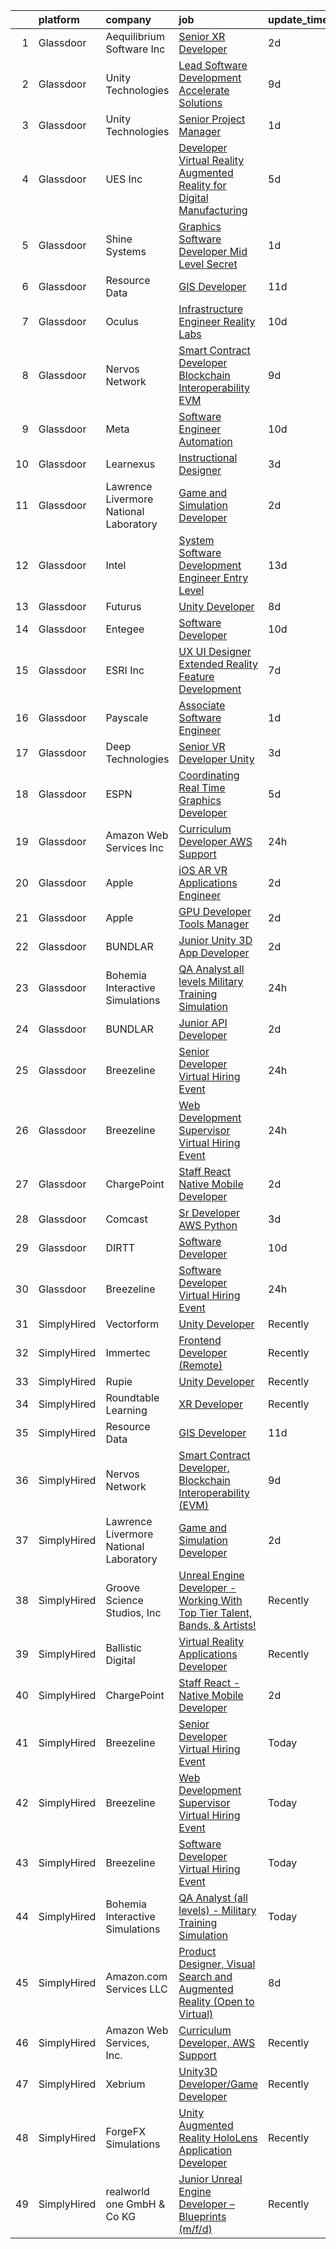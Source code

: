 

|    | platform    | company                                | job                                                                                                                                                                                                                                                                                                                                                                                                                                                                                                                                                                                                                                                                                                                                                                                                                                                                                                                                                                                                                                                                                                                                                                                                                                                                                                                                                                                                                                                                                                                                              | update_time   | location                |
|---:|:------------|:---------------------------------------|:-------------------------------------------------------------------------------------------------------------------------------------------------------------------------------------------------------------------------------------------------------------------------------------------------------------------------------------------------------------------------------------------------------------------------------------------------------------------------------------------------------------------------------------------------------------------------------------------------------------------------------------------------------------------------------------------------------------------------------------------------------------------------------------------------------------------------------------------------------------------------------------------------------------------------------------------------------------------------------------------------------------------------------------------------------------------------------------------------------------------------------------------------------------------------------------------------------------------------------------------------------------------------------------------------------------------------------------------------------------------------------------------------------------------------------------------------------------------------------------------------------------------------------------------------|:--------------|:------------------------|
|  1 | Glassdoor   | Aequilibrium Software Inc              | [Senior XR Developer](https://www.glassdoor.com/partner/jobListing.htm?pos=119&ao=1136043&s=58&guid=00000181e1b62762a32859fe2e8bcdb7&src=GD_JOB_AD&t=SR&vt=w&ea=1&cs=1_d988bfc9&cb=1657349220560&jobListingId=1007988224208&jrtk=3-0-1g7grc9shj4j9801-1g7grc9sugfpv800-e9b3bde823853e84-)                                                                                                                                                                                                                                                                                                                                                                                                                                                                                                                                                                                                                                                                                                                                                                                                                                                                                                                                                                                                                                                                                                                                                                                                                                                        | 2d            | Remote                  |
|  2 | Glassdoor   | Unity Technologies                     | [Lead  Software Development  Accelerate Solutions](https://www.glassdoor.com/partner/jobListing.htm?pos=125&ao=1136043&s=58&guid=00000181e1b62762a32859fe2e8bcdb7&src=GD_JOB_AD&t=SR&vt=w&cs=1_c2331af6&cb=1657349220560&jobListingId=1007972028394&jrtk=3-0-1g7grc9shj4j9801-1g7grc9sugfpv800-64f57cdfdefccfd9-)                                                                                                                                                                                                                                                                                                                                                                                                                                                                                                                                                                                                                                                                                                                                                                                                                                                                                                                                                                                                                                                                                                                                                                                                                                | 9d            | Florida City, FL        |
|  3 | Glassdoor   | Unity Technologies                     | [Senior Project Manager](https://www.glassdoor.com/partner/jobListing.htm?pos=124&ao=1136043&s=58&guid=00000181e1b62762a32859fe2e8bcdb7&src=GD_JOB_AD&t=SR&vt=w&cs=1_2e021278&cb=1657349220560&jobListingId=1007990563015&jrtk=3-0-1g7grc9shj4j9801-1g7grc9sugfpv800-8483c24c701abd26-)                                                                                                                                                                                                                                                                                                                                                                                                                                                                                                                                                                                                                                                                                                                                                                                                                                                                                                                                                                                                                                                                                                                                                                                                                                                          | 1d            | Florida City, FL        |
|  4 | Glassdoor   | UES  Inc                               | [Developer   Virtual Reality   Augmented Reality for Digital Manufacturing](https://www.glassdoor.com/partner/jobListing.htm?pos=113&ao=1136043&s=58&guid=00000181e1b62762a32859fe2e8bcdb7&src=GD_JOB_AD&t=SR&vt=w&cs=1_c83d8f9a&cb=1657349220559&jobListingId=1007979372217&jrtk=3-0-1g7grc9shj4j9801-1g7grc9sugfpv800-e2d9c4ebb3d76261-)                                                                                                                                                                                                                                                                                                                                                                                                                                                                                                                                                                                                                                                                                                                                                                                                                                                                                                                                                                                                                                                                                                                                                                                                       | 5d            | Dayton, OH              |
|  5 | Glassdoor   | Shine Systems                          | [Graphics Software Developer  Mid Level   Secret ](https://www.glassdoor.com/partner/jobListing.htm?pos=127&ao=1136043&s=58&guid=00000181e1b62762a32859fe2e8bcdb7&src=GD_JOB_AD&t=SR&vt=w&cs=1_4ae53fbf&cb=1657349220560&jobListingId=1007991168901&jrtk=3-0-1g7grc9shj4j9801-1g7grc9sugfpv800-8b16fb561dcdfd87-)                                                                                                                                                                                                                                                                                                                                                                                                                                                                                                                                                                                                                                                                                                                                                                                                                                                                                                                                                                                                                                                                                                                                                                                                                                | 1d            | Bethesda, MD            |
|  6 | Glassdoor   | Resource Data                          | [GIS Developer](https://www.glassdoor.com/partner/jobListing.htm?pos=104&ao=1110586&s=58&guid=00000181e1b62762a32859fe2e8bcdb7&src=GD_JOB_AD&t=SR&vt=w&ea=1&cs=1_6efd336e&cb=1657349220557&jobListingId=1007966638621&cpc=C5C93DE40C8A001B&jrtk=3-0-1g7grc9shj4j9801-1g7grc9sugfpv800-8098c8611ea79378--6NYlbfkN0Dl7F8yQ3Mt_M0p4pEaeq_LOWEMcxAwOSX3iRAQq_RxvmuWjgUzi5N7Xnxj-yjq4ePTz2k1bnKIQ2d9UityefqIBeUCKX9B1S6LaHeztZLa7qCGGP_4slg5m3w6qiAVI6Qw8YHxJyvmuQBtSXRRTyTMrI0ea4CLsCbtcIil81ktY-h4NK3FaOSrmI-I8VrPJ2iH21EPeOYUP5oxyRrU1UPW7qGZeKacprvFijm1GpMCkwSTLRkqoaQJfX7XRoioTfyxpDgyPb6vXxA0oAp4kl2_bCuPrOZF7hyX1h3keJeu9mTh41gux4kFiWKxvm0niFKQaNicjycgD26cOue2ryZyyH6kZeh3CIQ0XOdsf9_Qu_SXwGBizI5llWa4UPUS8D6dVlNK94Nh7ZSMOoc6ZZ5nwNmN-JoYNg05IkhcKOEI-1UKAoWu3sOT3056Ke516uG856LTKM9-i4jFq_p9-XC3-uzne3we-Zc22Q09rsOS1YwTKzuMaWX8)                                                                                                                                                                                                                                                                                                                                                                                                                                                                                                                                                                                                                                                                                                         | 11d           | Anchorage, AK           |
|  7 | Glassdoor   | Oculus                                 | [Infrastructure Engineer  Reality Labs](https://www.glassdoor.com/partner/jobListing.htm?pos=107&ao=1110586&s=58&guid=00000181e1b62762a32859fe2e8bcdb7&src=GD_JOB_AD&t=SR&vt=w&cs=1_4a44de9d&cb=1657349220557&jobListingId=1007969937261&cpc=663B5FE45D73772E&jrtk=3-0-1g7grc9shj4j9801-1g7grc9sugfpv800-4b8b1fbd9aedfcde--6NYlbfkN0DYl4UJW4r1Vl7FEn6T9F-rD9lpC-0oMJVSiWjK_MGUd5ZxEn957iThda3zHpNlLYMLluXgCgchKame_mFfm5_OUmEJ0Zn6rfZ1hn1ya6iUGs6YgvqFYywatTSf5lpf05q_nk6uwtkhcgqn6VDZPo2PPWnTJ4JuoKCEK-1mEo2Huc99JtMfiNPMmw6HJ6dJ6Zmy0dk1DYyCM0qDW49RkJF0UcH5jlKo072uzjJXdmM04wh8S8jhRFas-YgEnMLQ5iWTZ6oZXhklny4XzRGlZK9s6TKxuzNR68b2Ih5s0ttMHA_ISG-XWrt7n-f-hzDma132xEYSOp-vt0IZJwtjGxiFIpvKanvaHKeKiR4Z5edgEM6eVizRCAD57KGmotmFdj9ZOLJiVrPk5kPZFH5xVxa5tpOdhXKyMncmEfKW68NFdOwChUS1DpJ45LrVPlvXH1sY8Lsmi6oLSOvt-kIOPxtEmh2v_FnGn5XFKN60GLr0EXTmKUQwxpeom3wyB_fP05gGSvvjr2Ifg3gezcjVWPXNl7hdXl43z8TixbCfEZRUZnhzAX6PDAoIlsjzDwOewp7K6Uez6W5vrJXsvEDLnNGN3jYTJrqCN9QB_5Yh_8RYQUiKOH-yKlBBElpFEb25O9n-iMa_dg22xAkBZQks9QSoXHoepmnIiTWAGl01jjngaZ2cbuODRBXiq1iXWME0AuurWWbwaN1nJkzI81F0MdlJzFA5SOv6S2PYYSfqJp5VxHeOKgsmmrDOV35DiW5dwA0aWF9pIhy6CSvX8th61yuhg_eeVkSqYue9Di2ed1CIxYn_lPC5ow9_ivxpasudhsLhLq5wnYMPJPrux_c56CYn-53KIvx27Hqftd_81r2iA5loODEk9lD0z_cU-I2sC_DJjhptD8o3ZuJVlUJiHSNuwZwJEPTCGZTpsOF6V7FyV4vqGX7-TGx412ql7TAfIJ84kBVNYLYifq4bIKmgMQZP3vsfLKGYnvEYS-ncAViKuvgBwbnySLEM5iEn5K2NEW5WzK6fXNxXidiTaNxtrJFn45buJsY5J-lDdsFtYVtzyQ%3D%3D)                                                                                          | 10d           | Redmond, WA             |
|  8 | Glassdoor   | Nervos Network                         | [Smart Contract Developer  Blockchain Interoperability  EVM ](https://www.glassdoor.com/partner/jobListing.htm?pos=117&ao=1136043&s=58&guid=00000181e1b62762a32859fe2e8bcdb7&src=GD_JOB_AD&t=SR&vt=w&ea=1&cs=1_d8245aec&cb=1657349220560&jobListingId=1007970990431&jrtk=3-0-1g7grc9shj4j9801-1g7grc9sugfpv800-c6f3ba3bafd5b10d-)                                                                                                                                                                                                                                                                                                                                                                                                                                                                                                                                                                                                                                                                                                                                                                                                                                                                                                                                                                                                                                                                                                                                                                                                                | 9d            | Remote                  |
|  9 | Glassdoor   | Meta                                   | [Software Engineer   Automation](https://www.glassdoor.com/partner/jobListing.htm?pos=106&ao=1110586&s=58&guid=00000181e1b62762a32859fe2e8bcdb7&src=GD_JOB_AD&t=SR&vt=w&cs=1_3ea64d39&cb=1657349220557&jobListingId=1007969937300&cpc=9EDA28EADF1DF7F0&jrtk=3-0-1g7grc9shj4j9801-1g7grc9sugfpv800-1aeab1f34ef30df8--6NYlbfkN0DYl4UJW4r1Vl7FEn6T9F-rD9lpC-0oMJVSiWjK_MGUd5ZxEn957iThda3zHpNlLYMLluXgCgchKXqYV1YqFDYEEiH-F4QfgWiHkjB7hNMueTn1Y2K68nQhp7_jnE-XKDRF3gh6xN8C3w1EBUDNaCv-STCH5UlCknOVpQVR4ENUsHNHyAzr2Mx76KScIwOJntknVmM1Hru9Q0L1WXpS3OJDZtVdrIPvAPAtYPvS94499YmBWlXpVbVsnxe6u03NVuOvhl9btLK0sd7taG3inajxirs9w-AEUpdNIvdQgCZuo-jG2dTlFRZWS5nKnTjT2j8vw0h5S4ijBt4h_jR7UCHF3PiegGr-5gS2iDtq3EFVApukzWedz9thjnvAUSTd9yf8rtCZBZXj3P7tWEelaPndJxTOpv7bbT5Uk4NgmGcpE9YZPqWpgUsrqcApau8_T9muIR5wcQ32EuBjibxaCb0cD6Xs6r-P2lEiaNh0LqOP8rQRKP1NOKvXwCvnDpNuribyXlREq6CNeuR8YeWS8uRQLQiW-0GTAX5Pd4r4_nyf1jSys0_HX0TP5nGNgrXHaWfWYzz_iLKN2rOrzhSbTu8ellWPJWnKDzch65iPYcc-wsYUIIRJyeWst59qeI6Z2_SLyfrXjEWRChURpx2hwP6MGeRmyY2-vgLvPF9RTDOaeV8V4DqCAz1OjOxUAErTuI2C0S3NQI9yA9PerZB-nODDgrUQQqPBnIBij0dNBU6ccXXZ_CRNQG3YofUMLykFSjGiuA0XplHfi_NH7ekn00Gn7RA7P502h3JtqBZRBpF7LLcnT09c4cO5FsmldFQ7ZgyIr6FPShu7NBcqW_oKtrJqmba9qhZKLwXvhF9496k8kVoAv_m6bmQSkNIdAZpKcPCvY4yeug0FHmSBmZjoxduUrphsQ0ASsqsb9ic14xOMeFU3jbVQ97UDOC1lys953isUVhfuJxbgBse7TvxJMRJYYI1LdHqyGPAexYLCF_yGO3e7MBnZaWP5cH-BupMyxTP6vBsRU3yLqYA29Le__MNkuTYlWMrYG1PqaOw6aozn2g%3D%3D)                                                                                                 | 10d           | Remote                  |
| 10 | Glassdoor   | Learnexus                              | [Instructional Designer](https://www.glassdoor.com/partner/jobListing.htm?pos=130&ao=1136043&s=58&guid=00000181e1b62762a32859fe2e8bcdb7&src=GD_JOB_AD&t=SR&vt=w&ea=1&cs=1_a3171eba&cb=1657349220561&jobListingId=1007984912206&jrtk=3-0-1g7grc9shj4j9801-1g7grc9sugfpv800-a177e89b1e402d65-)                                                                                                                                                                                                                                                                                                                                                                                                                                                                                                                                                                                                                                                                                                                                                                                                                                                                                                                                                                                                                                                                                                                                                                                                                                                     | 3d            | Remote                  |
| 11 | Glassdoor   | Lawrence Livermore National Laboratory | [Game and Simulation Developer](https://www.glassdoor.com/partner/jobListing.htm?pos=116&ao=1136043&s=58&guid=00000181e1b62762a32859fe2e8bcdb7&src=GD_JOB_AD&t=SR&vt=w&cs=1_cabbca04&cb=1657349220560&jobListingId=1007987621458&jrtk=3-0-1g7grc9shj4j9801-1g7grc9sugfpv800-1cd189374170e207-)                                                                                                                                                                                                                                                                                                                                                                                                                                                                                                                                                                                                                                                                                                                                                                                                                                                                                                                                                                                                                                                                                                                                                                                                                                                   | 2d            | Livermore, CA           |
| 12 | Glassdoor   | Intel                                  | [System Software Development Engineer   Entry Level](https://www.glassdoor.com/partner/jobListing.htm?pos=120&ao=1136043&s=58&guid=00000181e1b62762a32859fe2e8bcdb7&src=GD_JOB_AD&t=SR&vt=w&cs=1_ef0de6d1&cb=1657349220560&jobListingId=1007963058334&jrtk=3-0-1g7grc9shj4j9801-1g7grc9sugfpv800-e7f00b98826daa01-)                                                                                                                                                                                                                                                                                                                                                                                                                                                                                                                                                                                                                                                                                                                                                                                                                                                                                                                                                                                                                                                                                                                                                                                                                              | 13d           | Hillsboro, OR           |
| 13 | Glassdoor   | Futurus                                | [Unity Developer](https://www.glassdoor.com/partner/jobListing.htm?pos=115&ao=1136043&s=58&guid=00000181e1b62762a32859fe2e8bcdb7&src=GD_JOB_AD&t=SR&vt=w&cs=1_35dedd20&cb=1657349220559&jobListingId=1007975388595&jrtk=3-0-1g7grc9shj4j9801-1g7grc9sugfpv800-47b83538bc10ef9f-)                                                                                                                                                                                                                                                                                                                                                                                                                                                                                                                                                                                                                                                                                                                                                                                                                                                                                                                                                                                                                                                                                                                                                                                                                                                                 | 8d            | Atlanta, GA             |
| 14 | Glassdoor   | Entegee                                | [Software Developer](https://www.glassdoor.com/partner/jobListing.htm?pos=112&ao=1110586&s=58&guid=00000181e1b62762a32859fe2e8bcdb7&src=GD_JOB_AD&t=SR&vt=w&ea=1&cs=1_13602587&cb=1657349220559&jobListingId=1007969066831&cpc=3BA4CE39D5B5DEF5&jrtk=3-0-1g7grc9shj4j9801-1g7grc9sugfpv800-1cc9a720b2ef69ca--6NYlbfkN0D6OzZjpD_hbicRkMZwNNvvxSeL23iIfvaC4EytleQ8zDIpz0YQ5KbISa7_Zvw6kCwWk0bztT2ND0rLy8l_JgJIqC6pVja7piBhX6YVrJuEc_pBLmjUEBI6lwdoF_gJ749U6okgPYSRPvBMYDggPEVQx-S1DUfyPpyfQC37CONM7ItdCY4KIF8hpJrD5bAoE08cCtbjXnpn4urwhvvpj9t_wclTJC7Q8zd25XwGU8878_Kl1CddNBtCc1LU2eG-Gg4tM6XKu-AuB-PIhe49rbkxEPGeGcOEobMNNudGnwjC1600gVj4SHbdeuAOEc8C8k7MGnSTG-DLH2mhUuoUdfwh0J46BIoni3ikzr1xX1LLTB9FFgrt-UA9LYA1cfPJ9d-Lte0DPdsy1w9Al3y7o7poJmXlrcuySfSqllsDZnVAj3jSNddV_ejVq0DWdyhR9FqFOJBBwle1n3x1EeVxinw4mMB8LtcAvwYaMi5x5d8CM6hwbNSz-67xaC7OPQT4DdQ%3D)                                                                                                                                                                                                                                                                                                                                                                                                                                                                                                                                                                                                                                                                                      | 10d           | Bedford, MA             |
| 15 | Glassdoor   | ESRI  Inc                              | [UX UI Designer   Extended Reality Feature Development](https://www.glassdoor.com/partner/jobListing.htm?pos=118&ao=1136043&s=58&guid=00000181e1b62762a32859fe2e8bcdb7&src=GD_JOB_AD&t=SR&vt=w&cs=1_c16c76f7&cb=1657349220560&jobListingId=1007977332298&jrtk=3-0-1g7grc9shj4j9801-1g7grc9sugfpv800-3233a95264bff69d-)                                                                                                                                                                                                                                                                                                                                                                                                                                                                                                                                                                                                                                                                                                                                                                                                                                                                                                                                                                                                                                                                                                                                                                                                                           | 7d            | Remote                  |
| 16 | Glassdoor   | Payscale                               | [Associate Software Engineer](https://www.glassdoor.com/partner/jobListing.htm?pos=126&ao=1136043&s=58&guid=00000181e1b62762a32859fe2e8bcdb7&src=GD_JOB_AD&t=SR&vt=w&ea=1&cs=1_c6e26ca3&cb=1657349220560&jobListingId=1007991675698&jrtk=3-0-1g7grc9shj4j9801-1g7grc9sugfpv800-cb7306dd54bbc728-)                                                                                                                                                                                                                                                                                                                                                                                                                                                                                                                                                                                                                                                                                                                                                                                                                                                                                                                                                                                                                                                                                                                                                                                                                                                | 1d            | Boston, MA              |
| 17 | Glassdoor   | Deep Technologies                      | [Senior VR Developer  Unity ](https://www.glassdoor.com/partner/jobListing.htm?pos=108&ao=1110586&s=58&guid=00000181e1b62762a32859fe2e8bcdb7&src=GD_JOB_AD&t=SR&vt=w&ea=1&cs=1_3df9aa8c&cb=1657349220558&jobListingId=1007984915587&cpc=DE56C24FF6DEC286&jrtk=3-0-1g7grc9shj4j9801-1g7grc9sugfpv800-53d2659523d2c6c4--6NYlbfkN0DfhRLDY5E7BVY3xhBTAobuSaZ3WR2SqAJ-w4NHeQGDZ4N7kqSqiwTqfZ_rggRmPMq0Gw3DaX67HJkQH-SIadOUZXQbERM4mSu_DyG5PyfUmIR0HOJ9UO89umVKprOg8JGvjRLUGuVwrXAStGLyPtsXW8VqIDeJhc8_fdegCKkQz1HvZVKevxkQtzds-RwF3LRhXHaYZnU6GLUmg_TeLklHReqXmySCAk1ufmZ7P1Ltt29nNWedcQaA7amfqrgmYRa7ygmLyru52WXSrfQOBuP19toxI6mZSOLMuB9-T2h2fbKcmFFh7x9l2rk6sHGEoegrDKjzqgOo9rTqun0dzePmIsAxDigp2GKHShxCLWdosnvSvTZUy6DEmdVb1Tz9FJTi-XqfSSLFoKc0bNHvEInG4RBFMtqicviU8x1WriaDf0AlcXNOWsqNlmYMU_1eya7b8DMvHn0cJxO6HQyS7WrtDMH1jugPA11brRU7vC6DxoFg47EK9nYN_QABnQNjjEs%3D)                                                                                                                                                                                                                                                                                                                                                                                                                                                                                                                                                                                                                                                                             | 3d            | Remote                  |
| 18 | Glassdoor   | ESPN                                   | [Coordinating Real Time Graphics Developer](https://www.glassdoor.com/partner/jobListing.htm?pos=105&ao=1110586&s=58&guid=00000181e1b62762a32859fe2e8bcdb7&src=GD_JOB_AD&t=SR&vt=w&cs=1_53ab00d7&cb=1657349220557&jobListingId=1007980701634&cpc=7095061949A44974&jrtk=3-0-1g7grc9shj4j9801-1g7grc9sugfpv800-2b32dda315a31b7c--6NYlbfkN0DAFTyt7pbDCC2JPO79CSdi1dIb81yjczP5qsKcZIxgiYm3-7g-689Ur9xqU8QiYHU6iGcbMZnJXywws3uOnydXQ9m4n4xiQkZxxnUT0w1SxVLLE0HAFnlDbrPADdxqIXmGtAogZ4vpBHeQzn1I1LutISAFENtNxN6Iu5ssrU5Knk6h_-bkiIK85tRjXTYd3uZXIB36ZP2aj77WDb_iGD07uf8VuDnZBGj1teFUAo20IAbA0vt6rspm3S9WiPn7-Cwtbdh0zAWNnCsnKvZh7wYKM9WR2BAYxy1fMMhk5XDdwzfegV1TKwuCeiwsJEvzv3ZBnIFKG81c5OCQrct6dF5fnMmu5MH1HCmxj7Ha2CZg0MbDucVb-kGcAq8SmuYzV7NG95tAQi7z_V8p22vOK6ljKdmo_O0jwqbIErg4gqpFN0VGvhGHdw1VVCiUOMywdA8BlaZYdFw_LA%3D%3D)                                                                                                                                                                                                                                                                                                                                                                                                                                                                                                                                                                                                                                                                                                                      | 5d            | Bristol, CT             |
| 19 | Glassdoor   | Amazon Web Services  Inc               | [Curriculum Developer  AWS Support](https://www.glassdoor.com/partner/jobListing.htm?pos=121&ao=1136043&s=58&guid=00000181e1b62762a32859fe2e8bcdb7&src=GD_JOB_AD&t=SR&vt=w&cs=1_cd01ed78&cb=1657349220560&jobListingId=1007993476834&jrtk=3-0-1g7grc9shj4j9801-1g7grc9sugfpv800-0d052afa27f6d646-)                                                                                                                                                                                                                                                                                                                                                                                                                                                                                                                                                                                                                                                                                                                                                                                                                                                                                                                                                                                                                                                                                                                                                                                                                                               | 24h           | Remote                  |
| 20 | Glassdoor   | Apple                                  | [iOS AR VR Applications Engineer](https://www.glassdoor.com/partner/jobListing.htm?pos=110&ao=1110586&s=58&guid=00000181e1b62762a32859fe2e8bcdb7&src=GD_JOB_AD&t=SR&vt=w&cs=1_5d73b010&cb=1657349220558&jobListingId=1007988604620&cpc=AC285F3A3ECA6BB0&jrtk=3-0-1g7grc9shj4j9801-1g7grc9sugfpv800-1a123bbd4c3f4c07--6NYlbfkN0BvKrLyj5gPmtZO9T8euul8TCxuuKNOtzRJOomxnwSEodTz2Bc-sPZlt2Zgji_QUXHm5gyoIT_MzuVXayYtw9-eh7iyIZCgbRB8YACJCmhXCbQdJvJ-F989kBY3NqCiXT5dPQyxL5TlqQH1uTFgltbF-RYBJtuezdUSfSgtxdd1vUmsaiMIunofAm_XoO139E7eP1tjXhAE4HdUh00Jsw3HbdwqVq8cJvnwKjoBtxz-jhA6lPnM9K4fzMJPc5FgUv3FP90XRf11dx0QrZEdAic-blLNKGnOpx9kWeRR0QP4uV5KEMnQVMlyvmbeW91X9hg7oZVeeAJiZZ3CbrimB-SXa1_CG_zyPDczJdVgZ2fenPyqh58SIe-9QLBRrq6vXNfx4jzAg9qgPbzwFgRLrblR6R6nM4UuoJscEJSmuj3suKO7urRIll0riJABvd37t6kJjueKMqBggIydJ7VqZZU7VbvEy_ee9-lrRfs6Udq739jhwrZEzAcBuZurfe6dHdQxbfzooU5jmsEkFxSDmrPKDRtFZLRqZG7QPbz3POFDNrkAdSW9wnRqzPJthW4xvRDr_5O4HGD1rRo2h9xXMZxhfN0u1Wak825Wl8w8syaCmUWAZ9gNhbOW0crC09FkVEUPWbMz1th9cRgMRb5vfKp4yrrrb_ZB6qJXRBbgspZ7C4Kt5AWjUNkg0j-fGlpdVrnW8s5qouHs9kC3qoisv0NjuqG3pR0rd1Q4HlS1maJIogOJMR6crjvCVWt8b_ZX0Mzk4xhfCTs4UM8P_M3bNwElUZIVCJzyb9etmwEkDqGIhzUxziwjzfIhI5_VuJgi5g940XRMLOm2XsYn22jr2p7lAEoLx-Ng3rc2IAtmnhxLSmQA3-nwSJuQ6IJwiN4QcVkUTpItznqUAvFYnACiVk57RQMNyOXHAl5oUB647FvZRmIZCc9BCSFkaIDl3QC6kaTEeD5YILJgDjSCngeD_DQ-)                                                                                                                                                                                            | 2d            | Cupertino, CA           |
| 21 | Glassdoor   | Apple                                  | [GPU Developer Tools Manager](https://www.glassdoor.com/partner/jobListing.htm?pos=111&ao=1110586&s=58&guid=00000181e1b62762a32859fe2e8bcdb7&src=GD_JOB_AD&t=SR&vt=w&cs=1_7f5d95c1&cb=1657349220559&jobListingId=1007988604991&cpc=8795CF9063CD573D&jrtk=3-0-1g7grc9shj4j9801-1g7grc9sugfpv800-bc8db4d2f48b1264--6NYlbfkN0BvKrLyj5gPmtZO9T8euul8TCxuuKNOtzRJOomxnwSEodTz2Bc-sPZlt2Zgji_QUXHm5gyoIT_MzqTrgTiyaz25rR15aj8RxyJa4bik5iR9zY-nBEJoxWAgALeXVih8YSPBV4zi3iT12iYHyx1Ihkw_8aFhkSUL0LH-FBS-pI8bEEcdpeJffAmYRDerGBt1NfhVMO3h3AEGAqM6YWe-O-3RfK8D13IgjJpC8pujv0uFszxpj2oTxtZSGfJBfVKVhbKkwGoIoY2JCK0-Mf4c-JIf73nDl7T93W9kyBWL4DdunavSSk7OX9pQ8iwzFo53LmbZyJJY7rCOyC7ZqCseZ-DC9jcNAplNdcGhK6nOKzI8or1BK81yDm6CVeLpsoFqLBUwGOzg1lc5VGEEhkYjpATh-KCKCZaT7R8M51Ul6qZSZKy4prIPgAsYEWeCJ1B4ozq9QQdvLjnWozBK41vSvf_rYs8w-UIxr4nOmkOIjJ_iVgyZGaaRKvnRCyeFmc0jNqnV4NJZsG94ZN-oQrRtIGPZ-DMHKGh9muG7vDwEniDjqdhmqUgnhXGLVI4Z_2-HoenacroVHO56RlNWSm0nz6DRh6XNTAlWOnYobZd_1dh_RHohOxLFAObOlSAFMs4FKpJWa00lUlf24XNTNwVvLX5-XD78f1IeiKHImVklMinyjVlCWM4WRI8Z8bXMSrJA8QGCnccqOgp-Z3PaSA7stJSPPbtK8UQUUj2ZG5V8ToqreVe-UUZVXRH35e6IVHUADrvCLhZv1L7AsuxAdGHrDABso5PbTtiuMtfkfUZVBvi9mqaQ_BxM3POKqH3Tiha9-71pNq7OPXW6q065T_3E3fyD8XBZBxaW0EE9U95G796qaVDcA6XrKNT6ISUrhOAty6_Ub4B6ysTLd8BQfxd43b8KiHTpInW09IjY_V99SZsSX4hlpLd3yN8MznrQ7CFtgNaV2WuWEj7W2Q%3D%3D)                                                                                                                                                                                                    | 2d            | Cupertino, CA           |
| 22 | Glassdoor   | BUNDLAR                                | [Junior Unity 3D App Developer](https://www.glassdoor.com/partner/jobListing.htm?pos=122&ao=1136043&s=58&guid=00000181e1b62762a32859fe2e8bcdb7&src=GD_JOB_AD&t=SR&vt=w&cs=1_d6df79d3&cb=1657349220560&jobListingId=1007986583896&jrtk=3-0-1g7grc9shj4j9801-1g7grc9sugfpv800-50f9f1a49298fc1d-)                                                                                                                                                                                                                                                                                                                                                                                                                                                                                                                                                                                                                                                                                                                                                                                                                                                                                                                                                                                                                                                                                                                                                                                                                                                   | 2d            | Chicago, IL             |
| 23 | Glassdoor   | Bohemia Interactive Simulations        | [QA Analyst  all levels    Military Training Simulation](https://www.glassdoor.com/partner/jobListing.htm?pos=123&ao=1136043&s=58&guid=00000181e1b62762a32859fe2e8bcdb7&src=GD_JOB_AD&t=SR&vt=w&ea=1&cs=1_012e8215&cb=1657349220560&jobListingId=1007993437230&jrtk=3-0-1g7grc9shj4j9801-1g7grc9sugfpv800-504b57451e930815-)                                                                                                                                                                                                                                                                                                                                                                                                                                                                                                                                                                                                                                                                                                                                                                                                                                                                                                                                                                                                                                                                                                                                                                                                                     | 24h           | Orlando, FL             |
| 24 | Glassdoor   | BUNDLAR                                | [Junior API Developer](https://www.glassdoor.com/partner/jobListing.htm?pos=114&ao=1136043&s=58&guid=00000181e1b62762a32859fe2e8bcdb7&src=GD_JOB_AD&t=SR&vt=w&cs=1_66ebdc03&cb=1657349220559&jobListingId=1007986583910&jrtk=3-0-1g7grc9shj4j9801-1g7grc9sugfpv800-bfbacfb04bfee550-)                                                                                                                                                                                                                                                                                                                                                                                                                                                                                                                                                                                                                                                                                                                                                                                                                                                                                                                                                                                                                                                                                                                                                                                                                                                            | 2d            | Chicago, IL             |
| 25 | Glassdoor   | Breezeline                             | [Senior Developer Virtual Hiring Event](https://www.glassdoor.com/partner/jobListing.htm?pos=102&ao=1110586&s=58&guid=00000181e1b62762a32859fe2e8bcdb7&src=GD_JOB_AD&t=SR&vt=w&cs=1_62641b8f&cb=1657349220556&jobListingId=1007993080543&cpc=DA69C5A9BBB5A362&jrtk=3-0-1g7grc9shj4j9801-1g7grc9sugfpv800-554192304b7f05de--6NYlbfkN0Btxs39KmTzjw_u_hUXcyTcLpNeUj18C2Nw5A7DCW0FWKwFVAaSG6fO4_rMqSwY3Q0N3_teJUjWj4ktthh2M4nAzlFHfQ97ZSOKFqsR9NifceG95OPTJhMWrvpzZ0SDHVbnW4VsKhXIzgqO1TjQH6RLwSnT8w15R0Z7NI-Seodu7gBPa05MmEvBEueuozI9_Tm8wcbxDD5kmH0oxjOF8muKBDUvkboHNPue299QRuvu9K9563etOgIQRWhvoAVsI56BP6YwdZC9iqw1O5bEeEF4SQe6L8Ax7V0i_IfbfPETILQLNFv9KxttB8Zyx5ICRs58zOIyXW33DEiqDwynkx7CkH9ZYGot9HoSxHFAPXSfR6Qp8pFjE4-vsf-gCLlwxe3gBdPqQv4LHuwdtd1ECXnAPlkdiiskeo_F0TcT3TqFdCOPc1ILBzoP72rcRRw9Jqv_Q2KZiqKmu1MzycABx6wJb8KXIqRZ-2qnAe-JGiLIdFRD_QQOgJrlUFHORQSZHLI_zEiclc_PYFeC-o66ziAFOkaBu8BjDsRh6Nx-YjbPZ0pbUrpXQcIVttddhrvg5R-8G-9NQrVQCGGL92jR77iBvCEk9WVsQpnjMh_wxBq_02OSQKJVvkCHZ4pn3PX1S-_YFhr3lQMJEkQpzzynN_LIdlP__NL68_p9_f27yojvejcmczd1z11GPPmFaKe9rh0yBOcYlz9iLQsZAo0Vjx-w7n42QaN45Nzvv2Lj82MViuzQ9MeLjn8a)                                                                                                                                                                                                                                                                                                                                                                                                                      | 24h           | Boston, MA              |
| 26 | Glassdoor   | Breezeline                             | [Web Development Supervisor Virtual Hiring Event](https://www.glassdoor.com/partner/jobListing.htm?pos=103&ao=1110586&s=58&guid=00000181e1b62762a32859fe2e8bcdb7&src=GD_JOB_AD&t=SR&vt=w&cs=1_1efcf818&cb=1657349220556&jobListingId=1007993080536&cpc=D97156E7413C450D&jrtk=3-0-1g7grc9shj4j9801-1g7grc9sugfpv800-8a643639c71f5f49--6NYlbfkN0Btxs39KmTzjw_u_hUXcyTcLpNeUj18C2Nw5A7DCW0FWKwFVAaSG6fO4_rMqSwY3Q0N3_teJUjWj4fS18UGTuLAgbiLzQpyqaB45iVwfBvDz0T2sRq3Zvp4Omv9xfL9IqsqFArjZeHwUAhAwjeaFSczkNbaaOKDN-JF-ApIkNzVDY4YdHVh_3y5RH3IVAgxRKVWqhafSaNaPYF9JH9sy3kcfchP5LGMULhVXoWPlbp089mfOxs8TerXSr0rJHjG_COd7KvSf8rSWD6lDyOoSumZl5j_Sd4BRjLMEouIaQa1Hd8I6Gwm0MjuOR4IeKK_PusHyuIJsk3Tmbu6p4vfZP860G-4PZ02Bs-8LDsQEk6TNt3DoaaE1uXtaWMbnxGGrpN0ephDJJejDsCnrNEXqGL_6URLjB4ovU0fW7WlsX_WOOVvZEGHpvvNb_aorLjfAmkldtcg_1yijR6ye6araOMl09l4pOHQqT4AVExhuWrKYk0NhDJ-rU0B88-ugWCzVYg9_hnhBbJJUqt1JCY8u2qY2ZSpOZJVB6EFGVD5vZEE69gtMFno5_Y3Hq-zS0XfTh4fGO2msIvyJCKh7-g9nbitT8BgJXhW9qxuOtzsqXnWjtuSvf2qO-KWNrxmRfsUBeMbsLqqIj9azzg_lGsu9Q0T5ibm2MyZaAqwUqeMTtuzxhMCDU-XD0B-iMGXaWsk8dyKqEkOBixCVDCdYbjN85_KqCUKClFv4FxsxyM6sc8iDBv26gWc-_TN)                                                                                                                                                                                                                                                                                                                                                                                                            | 24h           | Boston, MA              |
| 27 | Glassdoor   | ChargePoint                            | [Staff React   Native Mobile Developer](https://www.glassdoor.com/partner/jobListing.htm?pos=129&ao=1136043&s=58&guid=00000181e1b62762a32859fe2e8bcdb7&src=GD_JOB_AD&t=SR&vt=w&cs=1_ccbab238&cb=1657349220560&jobListingId=1007987974480&jrtk=3-0-1g7grc9shj4j9801-1g7grc9sugfpv800-eecd25886758d456-)                                                                                                                                                                                                                                                                                                                                                                                                                                                                                                                                                                                                                                                                                                                                                                                                                                                                                                                                                                                                                                                                                                                                                                                                                                           | 2d            | Campbell, CA            |
| 28 | Glassdoor   | Comcast                                | [Sr Developer  AWS  Python ](https://www.glassdoor.com/partner/jobListing.htm?pos=109&ao=1110586&s=58&guid=00000181e1b62762a32859fe2e8bcdb7&src=GD_JOB_AD&t=SR&vt=w&cs=1_a11427a2&cb=1657349220558&jobListingId=1007985860227&cpc=632C08DE5A4EA969&jrtk=3-0-1g7grc9shj4j9801-1g7grc9sugfpv800-bcae0c6d334d5011--6NYlbfkN0Cj-KmZPsf9w80C8b1WzNVrlanjD2SXJjxuCbUWHsXPZlTAgGmdtIUzoKTi6fK6WvY6sxk7xe5mlX1N1Sy-6km0CefS0Rvive94Kj_yXslyaygsDRgi1XdKBS3NCAfu-thGUSRN7xKc-UvE-8ePBP6HfAOj-aZFGbY09eQrBqGux4fXa_ZZ5VjxexoeK6An1BP2yw15IYXyP3mz1P1Nc02q9VHPrm-4cks-0sVmtRWKF6pqs3k3gXeGfbNxfAlpfBQslKuFbo-eYuXiweJ-gQgQac0JgrUw8uhtJoWWRRS2PSkOq0X5soCIAhSKBvvQ0tORqRRwKdsy3G2WnCJlE-E43PpVc_O_kojfE7gH6uDU3XrmQckdh5dMxq0GlD_MuY36R4obDsBgiRKGjlT-B0x3EF3JDtLEHPPQ0gRdkBF92mmwrPUyfnSt51Qeqal3acr8aRsTVW2CgABDJfqAz--q6JuLRlAqla-dnInTPuRX1VnHGC11OCZYpoOx0ef_s5PJe3sOZtqHC43AKsPNJqI1iQEgDBpcZWcWm5s2bKXL3Aav_X7ROSfoOXrfXF7NgvQ5u7R5VAt2mTJMSl-W4yT0760oXDMqlRz0g65ufpdVykS5AdIP1ld0x8BNFnTNG1OfdWemS8038UuO1818s8sEra2hgj_SjarTQLqjvbpDzNbQFEnAqd39-MR63VC9xhaAAEXFHCTFRFjk4CC5hfug0v5BDiOfSyQfp2ajWiLIrGGuSgnHY2WnSbGBJGkqm9NQX9jk1uxM8ect02q27aU0KJESq8F3ZMd6BRvHNV0yb8KBZcuZrxOMZnqcoXWCk_4naq_EvA8BGGhwsOKvsQNEhVq5bbq7n0BLeJzLJN6fmKzv-CGMcqdcFNvetKfwor527Lp3ZJEh1BzTK5frMHtHC1EySm_P7FfhsRVKnLxgBJk2b2pOr0waouef5yYRFz82dIlQWCp8f6hdwPrarKdXLRFY8Zq6L2u-aewVZGJpRkprO79AN4ynYCwBfNT2ZL9OUxPecDsyUAcYZhDzN_i7cP2SIve5VHOjO5pcZ3h-zU0RjKnBk0s7XpLdYPzQjOz0P-HnbqaPEj1RqjSE3PuUh_Ox9JM_xeO1ZlIUZG7f-0pQ8KsRCpxEKYc2vmynzdoVyj65LE58Ip92BDcZnspA) | 3d            | Philadelphia, PA        |
| 29 | Glassdoor   | DIRTT                                  | [Software Developer](https://www.glassdoor.com/partner/jobListing.htm?pos=128&ao=1136043&s=58&guid=00000181e1b62762a32859fe2e8bcdb7&src=GD_JOB_AD&t=SR&vt=w&cs=1_d0e0a090&cb=1657349220560&jobListingId=1007969493767&jrtk=3-0-1g7grc9shj4j9801-1g7grc9sugfpv800-f9c37fb07aa19784-)                                                                                                                                                                                                                                                                                                                                                                                                                                                                                                                                                                                                                                                                                                                                                                                                                                                                                                                                                                                                                                                                                                                                                                                                                                                              | 10d           | Ogden, UT               |
| 30 | Glassdoor   | Breezeline                             | [Software Developer Virtual Hiring Event](https://www.glassdoor.com/partner/jobListing.htm?pos=101&ao=1110586&s=58&guid=00000181e1b62762a32859fe2e8bcdb7&src=GD_JOB_AD&t=SR&vt=w&cs=1_6c9b3c0f&cb=1657349220556&jobListingId=1007993080519&cpc=675E563DFA7E7D66&jrtk=3-0-1g7grc9shj4j9801-1g7grc9sugfpv800-5a17208ec9469963--6NYlbfkN0Btxs39KmTzjw_u_hUXcyTcLpNeUj18C2Nw5A7DCW0FWKwFVAaSG6fO4_rMqSwY3Q0N3_teJUjWj0XV2LbniZjbQuQJCmvWOSk1R3LqvJ86QktDYRhXdDBrvQpyEt7pp8OWqoNht_SNok-dVj0htRwW8xABf-_E1srFCB--EhAX2LidjjBXHclO3u3IpwPiS0daEeExwu-EwFTYgw8vNWJ2DRcbGkk90CT7KaGLUZP7z3LwdUHEw4RPf66_2w8HUb_6ZSwPtwidVXZE_YCYmPtC70mJVDMaNUWsV0rETBPLI035xRPbLle9iHVxuLNkr2ftiHGmkJLghBKJZxTupqiJ7s6PebBAyZQnXx1ghwlbuNiAJeDOh1jxYe6VH1dhWyzK-OLFmXlk2QdEXRmEWHycKQx2LpZ3Ka_kcoZUJmukpaemt-uE0c_fWJbVkDQqRNUzKfEdzJuCQ9j3ebGExFyccZZ1soAMdJ6lx2ZcjcDdyJgz9oRYdxaW8rMhuCtG2to6QtyaDbJi_DJQyAw0uFrBtl8BHvRCm8dfLWrjVlxY-XkCQ20n9SxcyV5L3tP-1zTZJZgJPiZYmGfwtpLTSwPprkOYqteRSxpPRuulNq3ppgu0hq18lFyv_XOmdqtIUzn7zsDdTa2jygFUC2m6Lcl3oiDAqP3IW1MwBVpX9ToGymxRhZbudGQ-EGLjYik5WYcrdtnJSboZ3QVquVaZVEwpHnGSvboUby2C4Jk-dQlUHDrugFmxzbt2)                                                                                                                                                                                                                                                                                                                                                                                                                    | 24h           | Boston, MA              |
| 31 | SimplyHired | Vectorform                             | [Unity Developer](https://www.simplyhired.com/job/Y-lwuRPv52-7OMCTN1P0OnDUz5X9Dx0dunctrkPGMbDdNCpeFCOmrA?q=virtual+reality+developer)                                                                                                                                                                                                                                                                                                                                                                                                                                                                                                                                                                                                                                                                                                                                                                                                                                                                                                                                                                                                                                                                                                                                                                                                                                                                                                                                                                                                            | Recently      | Remote                  |
| 32 | SimplyHired | Immertec                               | [Frontend Developer (Remote)](https://www.simplyhired.com/job/YT5UPGaMqmLFVW6Bf-7Gadd_T3HkDeiPjXQ8dzI_fh5FEsy8cMrj5A?q=virtual+reality+developer)                                                                                                                                                                                                                                                                                                                                                                                                                                                                                                                                                                                                                                                                                                                                                                                                                                                                                                                                                                                                                                                                                                                                                                                                                                                                                                                                                                                                | Recently      | United States           |
| 33 | SimplyHired | Rupie                                  | [Unity Developer](https://www.simplyhired.com/job/M0Hn3gVyj3pBiM3V_UHRofn7fbQ6nBmYJQekvwH6rtciWcGj3zn4Dw?q=virtual+reality+developer)                                                                                                                                                                                                                                                                                                                                                                                                                                                                                                                                                                                                                                                                                                                                                                                                                                                                                                                                                                                                                                                                                                                                                                                                                                                                                                                                                                                                            | Recently      | Remote                  |
| 34 | SimplyHired | Roundtable Learning                    | [XR Developer](https://www.simplyhired.com/job/wOQuZ9koRYUSm1hEeqD5cBAg2gv6ZaNx9lP6DooZsrvy6adzC62lYg?q=virtual+reality+developer)                                                                                                                                                                                                                                                                                                                                                                                                                                                                                                                                                                                                                                                                                                                                                                                                                                                                                                                                                                                                                                                                                                                                                                                                                                                                                                                                                                                                               | Recently      | Chagrin Falls, OH       |
| 35 | SimplyHired | Resource Data                          | [GIS Developer](https://www.simplyhired.com/job/eXXuhMZMZ4yMTgUzAOzQkne5Y_sICI7f7-JWYH96olJep409Sjs1KQ?q=virtual+reality+developer)                                                                                                                                                                                                                                                                                                                                                                                                                                                                                                                                                                                                                                                                                                                                                                                                                                                                                                                                                                                                                                                                                                                                                                                                                                                                                                                                                                                                              | 11d           | Anchorage, AK           |
| 36 | SimplyHired | Nervos Network                         | [Smart Contract Developer, Blockchain Interoperability (EVM)](https://www.simplyhired.com/job/v21UCP1Ykrd2se4y_7OKFdLBtlh4CJ_UocufbrvQOMgKygn2Vu8jhg?q=virtual+reality+developer)                                                                                                                                                                                                                                                                                                                                                                                                                                                                                                                                                                                                                                                                                                                                                                                                                                                                                                                                                                                                                                                                                                                                                                                                                                                                                                                                                                | 9d            | Remote                  |
| 37 | SimplyHired | Lawrence Livermore National Laboratory | [Game and Simulation Developer](https://www.simplyhired.com/job/SLYQ9rYQTfYp1OCCeFsA3B2e9qOJI7QTCCn9n8f466XmY4Bp_ieaVw?q=virtual+reality+developer)                                                                                                                                                                                                                                                                                                                                                                                                                                                                                                                                                                                                                                                                                                                                                                                                                                                                                                                                                                                                                                                                                                                                                                                                                                                                                                                                                                                              | 2d            | Livermore, CA           |
| 38 | SimplyHired | Groove Science Studios, Inc            | [Unreal Engine Developer - Working With Top Tier Talent, Bands, & Artists!](https://www.simplyhired.com/job/tMUv0bhv1WXQseALxCUyt4HnppYbuHAxKhmBeo43qD4xlbIyIH-L1Q?q=virtual+reality+developer)                                                                                                                                                                                                                                                                                                                                                                                                                                                                                                                                                                                                                                                                                                                                                                                                                                                                                                                                                                                                                                                                                                                                                                                                                                                                                                                                                  | Recently      | Remote                  |
| 39 | SimplyHired | Ballistic Digital                      | [Virtual Reality Applications Developer](https://www.simplyhired.com/job/lBawErp-BqBKAThpKFtvsOhq3maz3qc7kXbGO0MHNmiTxtfU6ifsOQ?q=virtual+reality+developer)                                                                                                                                                                                                                                                                                                                                                                                                                                                                                                                                                                                                                                                                                                                                                                                                                                                                                                                                                                                                                                                                                                                                                                                                                                                                                                                                                                                     | Recently      | Williamsburg, VA        |
| 40 | SimplyHired | ChargePoint                            | [Staff React - Native Mobile Developer](https://www.simplyhired.com/job/-Hrr6rEc5jaEc5ZxWuZDkSqRJN0LTgZtTYu_KHQKv8ceUh_BQpbVXg?q=virtual+reality+developer)                                                                                                                                                                                                                                                                                                                                                                                                                                                                                                                                                                                                                                                                                                                                                                                                                                                                                                                                                                                                                                                                                                                                                                                                                                                                                                                                                                                      | 2d            | Campbell, CA            |
| 41 | SimplyHired | Breezeline                             | [Senior Developer Virtual Hiring Event](https://www.simplyhired.com/job/H5QRy3TW4c5jbpfYIjad_NKB-Otb0Afs7fBpmo0b5P0ChMVflh9NJg?q=virtual+reality+developer)                                                                                                                                                                                                                                                                                                                                                                                                                                                                                                                                                                                                                                                                                                                                                                                                                                                                                                                                                                                                                                                                                                                                                                                                                                                                                                                                                                                      | Today         | Boston, MA              |
| 42 | SimplyHired | Breezeline                             | [Web Development Supervisor Virtual Hiring Event](https://www.simplyhired.com/job/NWmQz-bvIFXRCw4AQsKzyS7ZsFJWcuCbIQ2ttqVfslntfwTXCx2-pg?q=virtual+reality+developer)                                                                                                                                                                                                                                                                                                                                                                                                                                                                                                                                                                                                                                                                                                                                                                                                                                                                                                                                                                                                                                                                                                                                                                                                                                                                                                                                                                            | Today         | Boston, MA              |
| 43 | SimplyHired | Breezeline                             | [Software Developer Virtual Hiring Event](https://www.simplyhired.com/job/65U3lisEegBjCaeEGUyGYM3AWLHeDuoK1r6XgD7GGMsmO4nh6Q48dw?q=virtual+reality+developer)                                                                                                                                                                                                                                                                                                                                                                                                                                                                                                                                                                                                                                                                                                                                                                                                                                                                                                                                                                                                                                                                                                                                                                                                                                                                                                                                                                                    | Today         | Boston, MA              |
| 44 | SimplyHired | Bohemia Interactive Simulations        | [QA Analyst (all levels) - Military Training Simulation](https://www.simplyhired.com/job/wqS96pJ_Jtni-LMV7w05q2EpNn3Ukzn2gzHNaC6qzTmkdMHpT25nCg?q=virtual+reality+developer)                                                                                                                                                                                                                                                                                                                                                                                                                                                                                                                                                                                                                                                                                                                                                                                                                                                                                                                                                                                                                                                                                                                                                                                                                                                                                                                                                                     | Today         | Orlando, FL +1 location |
| 45 | SimplyHired | Amazon.com Services LLC                | [Product Designer, Visual Search and Augmented Reality (Open to Virtual)](https://www.simplyhired.com/job/a99JHZYknWwD1AUznLa_Grc2BQ6STRiRoUrQoOC4hoGhMzm-A-IYgQ?q=virtual+reality+developer)                                                                                                                                                                                                                                                                                                                                                                                                                                                                                                                                                                                                                                                                                                                                                                                                                                                                                                                                                                                                                                                                                                                                                                                                                                                                                                                                                    | 8d            | Palo Alto, CA           |
| 46 | SimplyHired | Amazon Web Services, Inc.              | [Curriculum Developer, AWS Support](https://www.simplyhired.com/job/HK8u_W1s0Qj0XDr9nNnkhPX9sMTG6alrgg3-o7yRflu5mLBMl-pugg?q=virtual+reality+developer)                                                                                                                                                                                                                                                                                                                                                                                                                                                                                                                                                                                                                                                                                                                                                                                                                                                                                                                                                                                                                                                                                                                                                                                                                                                                                                                                                                                          | Recently      | Remote                  |
| 47 | SimplyHired | Xebrium                                | [Unity3D Developer/Game Developer](https://www.simplyhired.com/job/YuUbm78xBqflz-omGH2qI3qNYNDhQatwxs8NlQ5gujkRGKlVBxr80Q?q=virtual+reality+developer)                                                                                                                                                                                                                                                                                                                                                                                                                                                                                                                                                                                                                                                                                                                                                                                                                                                                                                                                                                                                                                                                                                                                                                                                                                                                                                                                                                                           | Recently      | San Jose, CA            |
| 48 | SimplyHired | ForgeFX Simulations                    | [Unity Augmented Reality HoloLens Application Developer](https://www.simplyhired.com/job/B57CKuMHiLAowz6F36Bn81d5fjPdIOPLau78tKhABCGYyjNZ7ZKgzw?q=virtual+reality+developer)                                                                                                                                                                                                                                                                                                                                                                                                                                                                                                                                                                                                                                                                                                                                                                                                                                                                                                                                                                                                                                                                                                                                                                                                                                                                                                                                                                     | Recently      | Remote                  |
| 49 | SimplyHired | realworld one GmbH & Co KG             | [Junior Unreal Engine Developer – Blueprints (m/f/d)](https://www.simplyhired.com/job/H2rlpjI94ByxelMAay-okMt8W8U885ZFqKmTh28cY0jZYYBO0O0Mwg?q=virtual+reality+developer)                                                                                                                                                                                                                                                                                                                                                                                                                                                                                                                                                                                                                                                                                                                                                                                                                                                                                                                                                                                                                                                                                                                                                                                                                                                                                                                                                                        | Recently      | Remote                  |